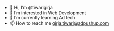 - 👋 Hi, I’m @tiwarigirja
- 👀 I’m interested in Web Development
- 🌱 I’m currently learning Ad tech
- 📫 How to reach me girja.tiwari@adpushup.com

<!---
tiwarigirja/tiwarigirja is a ✨ special ✨ repository because its `README.md` (this file) appears on your GitHub profile.
You can click the Preview link to take a look at your changes.
--->
